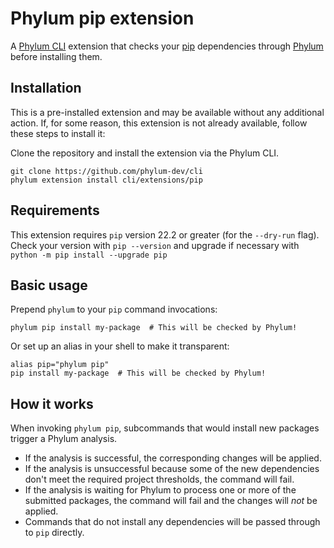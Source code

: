 # Phylum pip extension

A [Phylum CLI][phylum-cli] extension that checks your [pip] dependencies
through [Phylum][phylum] before installing them.

## Installation

This is a pre-installed extension and may be available without any additional
action. If, for some reason, this extension is not already available, follow
these steps to install it:

Clone the repository and install the extension via the Phylum CLI.

```console
git clone https://github.com/phylum-dev/cli
phylum extension install cli/extensions/pip
```

## Requirements

This extension requires `pip` version 22.2 or greater (for the `--dry-run`
flag). Check your version with `pip --version` and upgrade if necessary with
`python -m pip install --upgrade pip`

## Basic usage

Prepend `phylum` to your `pip` command invocations:

```console
phylum pip install my-package  # This will be checked by Phylum!
```

Or set up an alias in your shell to make it transparent:

```console
alias pip="phylum pip"
pip install my-package  # This will be checked by Phylum!
```

## How it works

When invoking `phylum pip`, subcommands that would install new packages trigger
a Phylum analysis.

- If the analysis is successful, the corresponding changes will be applied.
- If the analysis is unsuccessful because some of the new dependencies don't
  meet the required project thresholds, the command will fail.
- If the analysis is waiting for Phylum to process one or more of the submitted
  packages, the command will fail and the changes will _not_ be applied.
- Commands that do not install any dependencies will be passed through to `pip`
  directly.

[phylum-cli]: https://github.com/phylum-dev/cli
[phylum]: https://phylum.io
[pip]: https://pip.pypa.io
